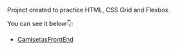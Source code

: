 Project created to practice HTML, CSS Grid and Flexbox.

You can see it below👇:
- [CamisetasFrontEnd](https://camisetasfrontend.netlify.app/)
